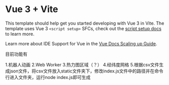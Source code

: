 # Vue 3 + Vite

This template should help get you started developing with Vue 3 in Vite. The template uses Vue 3 `<script setup>` SFCs, check out the [script setup docs](https://v3.vuejs.org/api/sfc-script-setup.html#sfc-script-setup) to learn more.

Learn more about IDE Support for Vue in the [Vue Docs Scaling up Guide](https://vuejs.org/guide/scaling-up/tooling.html#ide-support).


目前功能有

1.机器人动画
2.Web Worker
3.热力图区域（？）
4.经纬度网格
5.根据csv文件生成json文件，将csv文件放入static文件夹下，修改index.js文件中的路径并在命令行进入文件夹，运行node index.js即可生成
